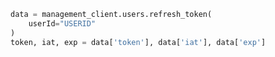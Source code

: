 ```python
data = management_client.users.refresh_token(
    userId="USERID"
)
token, iat, exp = data['token'], data['iat'], data['exp']
```

```csharp
```
